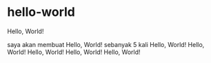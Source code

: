 # hello-world

Hello, World!

saya akan membuat Hello, World! sebanyak 5 kali
Hello, World!
Hello, World!
Hello, World!
Hello, World!
Hello, World!

